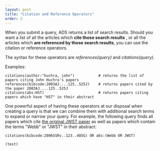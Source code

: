```yaml
---
layout: post
title: "Citation and Reference Operators"
order: 2
---
```


When you submit a query, ADS returns a list of search results. Should you want a list of all the articles which **cite those search results** , or all the articles which **are referenced by those search results**, you can use the citation or reference operators.

The syntax for these operators are _references(query)_ and _citations(query)_.

Examples:

    citations(author:"huchra, john")           # returns the list of papers citing John Huchra's papers
    references(bibcode:2003AJ....125..525J)    # returns papers cited by the paper 2003AJ....125..525J
    citations(abs:HST)                         # returns papers citing papers which have "HST" in their abstract
    
One powerful aspect of having these operators at our disposal when creating a query is that we can combine them with additional search terms to expand or narrow your query.  For example, the following query finds all papers which cite [the original JWST paper](http://labs.adsabs.harvard.edu/adsabs/abs/2006SSRv..123..485G/) as well as papers which contain the terms "Webb" or "JWST" in their abstract:

    citations(bibcode:2006SSRv..123..485G) OR abs:(Webb OR JWST)
    
    (test)
